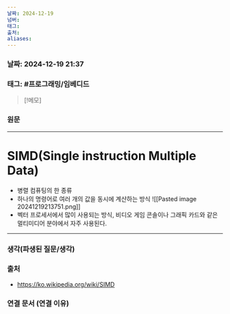 ```yaml
---
날짜: 2024-12-19
넘버: 
태그: 
출처: 
aliases:
---
```

### 날짜:  2024-12-19 21:37

### 태그: #프로그래밍/임베디드 

>[!메모]
>

### 원문
---
# SIMD(Single instruction Multiple Data)
- 병렬 컴퓨팅의 한 종류
- 하나의 명령어로 여러 개의 값을 동시에 계산하는 방식
![[Pasted image 20241219213751.png]]
- 벡터 프로세서에서 많이 사용되는 방식, 비디오 게임 콘솔이나 그래픽 카드와 같은 멀티미디어 분야에서 자주 사용된다.

---
### 생각(파생된 질문/생각)

### 출처
- https://ko.wikipedia.org/wiki/SIMD

### 연결 문서 (연결 이유)
